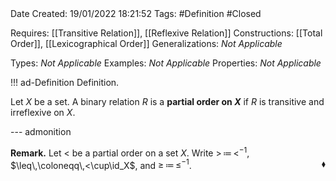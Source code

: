<br />
<br />

Date Created: 19/01/2022 18:21:52
Tags: #Definition #Closed 

Requires: [[Transitive Relation]], [[Reflexive Relation]]
Constructions: [[Total Order]], [[Lexicographical Order]]
Generalizations: _Not Applicable_

Types: _Not Applicable_
Examples: _Not Applicable_ 
Properties: _Not Applicable_

!!! ad-Definition Definition.

Let $X$ be a set. A binary relation $R$ is a **partial order on $X$** if $R$ is transitive and irreflexive on $X$.

--- admonition

**Remark.** Let $<$ be a partial order on a set $X$. Write $>\,\coloneqq\,<^{-1}$, $\leq\,\coloneqq\,<\cup\id_X$, and $\geq\,\coloneqq\,\leq^{-1}$.<span style="float:right;">$\blacklozenge$</span>
